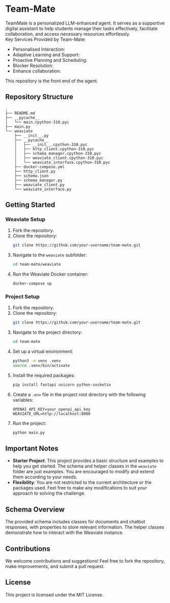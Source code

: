 # Team-Mate

TeamMate is a personalized LLM-enhanced agent. It serves as a supportive digital assistant to help students manage their tasks effectively, facilitate collaboration, and access necessary resources effortlessly.  
Key Services Provided by Team-Mate:
- Personalised Interaction: 
- Adaptive Learning and Support: 
- Proactive Planning and Scheduling: 
- Blocker Resolution: 
- Enhance collaboration: 

This repository is the front end of the agent.

## Repository Structure

```
.
├── README.md
├── __pycache__
│   └── main.cpython-310.pyc
├── main.py
└── weaviate
    ├── __init__.py
    ├── __pycache__
    │   ├── __init__.cpython-310.pyc
    │   ├── http_client.cpython-310.pyc
    │   ├── schema_manager.cpython-310.pyc
    │   ├── weaviate_client.cpython-310.pyc
    │   └── weaviate_interface.cpython-310.pyc
    ├── docker-compose.yml
    ├── http_client.py
    ├── schema.json
    ├── schema_manager.py
    ├── weaviate_client.py
    └── weaviate_interface.py
```

## Getting Started

### Weaviate Setup

1. Fork the repository.
2. Clone the repository:
   ```sh
   git clone https://github.com/your-username/team-mate.git
   ```
3. Navigate to the `weaviate` subfolder:
   ```sh
   cd team-mate/weaviate
   ```
4. Run the Weaviate Docker container:
   ```sh
   docker-compose up
   ```

### Project Setup

1. Fork the repository.
2. Clone the repository:
   ```sh
   git clone https://github.com/your-username/team-mate.git
   ```
3. Navigate to the project directory:
   ```sh
   cd team-mate
   ```
4. Set up a virtual environment:
   ```sh
   python3 -m venv .venv
   source .venv/bin/activate
   ```
5. Install the required packages:
   ```sh
   pip install fastapi uvicorn python-socketio
   ```
6. Create a `.env` file in the project root directory with the following variables:
   ```env
   OPENAI_API_KEY=your_openai_api_key
   WEAVIATE_URL=http://localhost:8080
   ```
7. Run the project:
   ```sh
   python main.py
   ```

## Important Notes

- **Starter Project**: This project provides a basic structure and examples to help you get started. The schema and helper classes in the `weaviate` folder are just examples. You are encouraged to modify and extend them according to your needs.
- **Flexibility**: You are not restricted to the current architecture or the packages used. Feel free to make any modifications to suit your approach to solving the challenge.

## Schema Overview

The provided schema includes classes for documents and chatbot responses, with properties to store relevant information. The helper classes demonstrate how to interact with the Weaviate instance.

## Contributions

We welcome contributions and suggestions! Feel free to fork the repository, make improvements, and submit a pull request.

## License

This project is licensed under the MIT License.
